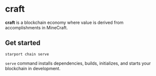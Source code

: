 # craft
**craft** is a blockchain economy where value is derived from accomplishments in MineCraft.

## Get started

```
starport chain serve
```

`serve` command installs dependencies, builds, initializes, and starts your blockchain in development.

